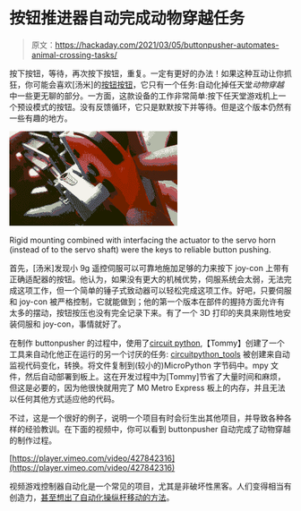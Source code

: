 # 按钮推进器自动完成动物穿越任务

> 原文：<https://hackaday.com/2021/03/05/buttonpusher-automates-animal-crossing-tasks/>

按下按钮，等待，再次按下按钮，重复。一定有更好的办法！如果这种互动让你抓狂，你可能会喜欢[汤米]的[按钮按钮](https://blog.tommy.sh/posts/buttonpusher/)，它只有一个任务:自动化掉任天堂*动物穿越*中一些更无聊的部分。一方面，这款设备的工作非常简单:按下任天堂游戏机上一个预设模式的按钮。没有反馈循环，它只是默默按下并等待。但是这个版本仍然有一些有趣的地方。

[![](img/7fd1244f9dd40580395456a8b9d01558.png)](https://hackaday.com/wp-content/uploads/2021/03/buttonpusher-pushing-anim.gif)

Rigid mounting combined with interfacing the actuator to the servo horn (instead of to the servo shaft) were the keys to reliable button pushing.

首先，[汤米]发现小 9g 遥控伺服可以可靠地施加足够的力来按下 joy-con 上带有正确适配器的按钮。他认为，如果没有更大的机械优势，伺服系统会太弱，无法完成这项工作，但一个简单的锤子式致动器可以轻松完成这项工作。好吧，只要伺服和 joy-con 被严格控制，它就能做到；他的第一个版本在部件的握持方面允许有太多的摆动，按钮按压也没有完全记录下来。有了一个 3D 打印的夹具来刚性地安装伺服和 joy-con，事情就好了。

在制作 buttonpusher 的过程中，使用了[circuit python](https://circuitpython.org/),【Tommy】创建了一个工具来自动化他正在运行的另一个讨厌的任务: [circuitpython_tools](https://github.com/rocktronica/circuitpython_tools) 被创建来自动监视代码变化，转换。将文件复制到(较小的)MicroPython 字节码中。mpy 文件，然后自动部署到板上。这在开发过程中为[Tommy]节省了大量时间和麻烦，但这是必要的，因为他很快就用完了 M0 Metro Express 板上的内存，并且无法以任何其他方式适应他的代码。

不过，这是一个很好的例子，说明一个项目有时会衍生出其他项目，并导致各种各样的经验教训。在下面的视频中，你可以看到 buttonpusher 自动完成了动物穿越的制作过程。

[https://player.vimeo.com/video/427842316](https://player.vimeo.com/video/427842316)

视频游戏控制器自动化是一个常见的项目，尤其是非破坏性黑客。人们变得相当有创造力，[甚至想出了自动化操纵杆移动的方法](https://hackaday.com/2020/04/24/automate-your-xbox/)。